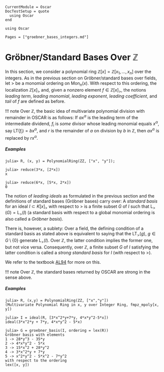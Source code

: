 ```@meta
CurrentModule = Oscar
DocTestSetup = quote
  using Oscar
end
```

```@setup oscar
using Oscar
```

```@contents
Pages = ["groebner_bases_integers.md"]
```

# Gröbner/Standard Bases Over $\mathbb Z$

In this section, we consider a polynomial ring
$\mathbb Z[x] = \mathbb Z[x_1, \dots, x_n]$ over the integers. As in the previous section
on Gröbner/standard bases over fields, let $>$ be a monomial ordering on $\text{Mon}_n(x)$.
With respect to this ordering, the localization $\mathbb Z[x]_>$ and, given a nonzero element
$f \in \mathbb Z[x]_>$, the notions *leading term*, *leading monomial*, *leading exponent*,
*leading coefficient*, and *tail*  of $f$ are defined as before.

!!! note
    Over $\mathbb Z$, the basic idea of multivariate polynomial division with remainder in OSCAR is as follows:
    If $ax^\alpha$ is the leading term of the intermediate dividend, $f_i$
    is *some* divisor whose leading monomial equals $x^\alpha$, say
    $\text{LT}(f_i) = bx^\alpha$, and $r$ is the remainder of $a$ on division by $b$ in
    $\mathbb Z$, then $ax^\alpha$ is replaced by $rx^\alpha$.

##### Examples

```jldoctest
julia> R, (x, y) = PolynomialRing(ZZ, ["x", "y"]);

julia> reduce(3*x, [2*x])
x

julia> reduce(6*x, [5*x, 2*x])
0
```

The notion of *leading ideals*  as formulated in the previous section and the definitions of
standard bases (Gröbner bases) carry over: A *standard basis* for an ideal $I\subset K[x]_>$
with respect to $>$ is a finite subset $G$ of $I$ such that $\text{L}_>(G) = \text{L}_>(I)$ (a
standard basis with respect to a global monomial ordering is also called a *Gröbner basis*).

There is, however, a sublety: Over a field, the defining condition of a standard basis as stated
above is equivalent to saying that the $\text{LT}_>(g)$, $g\in G\setminus\{0\}$ generate
$\text{L}_>(I)$. Over $\mathbb Z$, the latter condition implies the former one, but
not vice versa. Consequently, over $\mathbb Z$, a finite subset $G$ of $I$ satisfying the
latter condition is called a *strong standard basis* for $I$ (with respect to $>$).

We refer to the  textbook [AL94](@cite) for more on this.

!!! note
    Over $\mathbb Z$, the standard bases returned by OSCAR are strong in the sense above.

##### Examples

```jldoctest
julia> R, (x,y) = PolynomialRing(ZZ, ["x","y"])
(Multivariate Polynomial Ring in x, y over Integer Ring, fmpz_mpoly[x, y])

julia> I = ideal(R, [3*x^2*y+7*y, 4*x*y^2-5*x])
ideal(3*x^2*y + 7*y, 4*x*y^2 - 5*x)

julia> G = groebner_basis(I, ordering = lex(R))
Gröbner basis with elements
1 -> 28*y^3 - 35*y
2 -> 4*x*y^2 - 5*x
3 -> 15*x^2 + 28*y^2
4 -> 3*x^2*y + 7*y
5 -> x^2*y^2 - 5*x^2 - 7*y^2
with respect to the ordering
lex([x, y])
```

